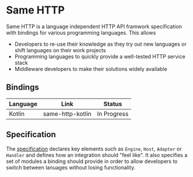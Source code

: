 # Same HTTP

Same HTTP is a language independent HTTP API framwork specification with bindings for various programming languages. This allows

- Developers to re-use their knowledge as they try out new languages or shift languages on their work projects
- Programming languages to quickly provide a well-tested HTTP service stack
- Middleware developers to make their solutions widely available

## Bindings

| Language | Link | Status |
|---|---|---|
| Kotlin | same-http-kotlin | In Progress |

## Specification

The [specification](./Specification/Index.md) declares key elements such as `Engine`, `Host`, `Adapter` or `Handler` and defines how an integration should "feel like". It also specifies a set of modules a binding should provide in order to allow developers to switch between lanuages without losing functionality.
